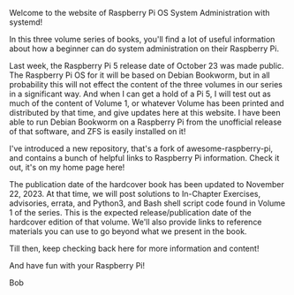 Welcome to the website of Raspberry Pi OS System Administration with systemd!

In this three volume series of books, you'll find a lot of useful
information about how a beginner can do system administration on their
Raspberry Pi. 

Last week, the Raspberry Pi 5 release date of October 23 was made public.
The Raspberry Pi OS for it will be based on Debian Bookworm, but in all
probability this will not effect the content of the three volumes in our series
in a significant way. And when I can get a hold of a Pi 5, I will test out
as much of the content of Volume 1, or whatever Volume has been printed and
distributed by that time, and give updates here at this website. I have been
able to run Debian Bookworm on a Raspberry Pi from the unofficial release of
that software, and ZFS is easily installed on it!

I've introduced a new repository, that's a fork of awesome-raspberry-pi,
and contains a bunch of helpful links to Raspberry Pi information.
Check it out, it's on my home page here!

The publication date of the hardcover book has been updated to November 22, 2023.
At that time, we will post solutions to In-Chapter Exercises, advisories, errata,
and Python3, and Bash shell script code found in Volume 1 of the series. 
This is the expected release/publication date
of the hardcover edition of that volume.  We'll also provide links
to reference materials you can use to go beyond what we present in the
book.

Till then, keep checking back here for more information and content!

And have fun with your Raspberry Pi!

Bob
